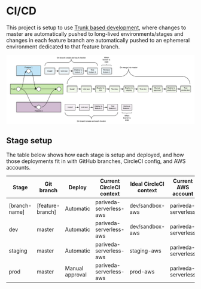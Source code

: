 # CI/CD

This project is setup to use [Trunk based development](https://trunkbaseddevelopment.com/), where changes to master are automatically pushed to long-lived environments/stages and changes in each feature branch are automatically pushed to an ephemeral environment dedicated to that feature branch.

![branches-ci-cd](../docs/diagrams/lucidchart-branches-and-ci-cd.png)

## Stage setup

The table below shows how each stage is setup and deployed, and how those deployments fit in with GitHub branches, CircleCI config, and AWS accounts.

| Stage         | Git branch       | Deploy          | Current CircleCI context | Ideal CircleCI context | Current AWS account | Ideal AWS account    | Duration  |
| ------------- | ---------------- | --------------- | ------------------------ | ---------------------- | ------------------- | -------------------- | --------- |
| [branch-name] | [feature-branch] | Automatic       | pariveda-serverless-aws  | dev/sandbox-aws        | pariveda-serverless | [client]-dev/sandbox | Ephemeral |
| dev           | master           | Automatic       | pariveda-serverless-aws  | dev/sandbox-aws        | pariveda-serverless | [client]-dev/sandbox | Permanent |
| staging       | master           | Automatic       | pariveda-serverless-aws  | staging-aws            | pariveda-serverless | [client]-staging     | Permanent |
| prod          | master           | Manual approval | pariveda-serverless-aws  | prod-aws               | pariveda-serverless | [client]-prod        | Permanent |
